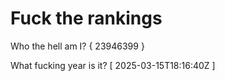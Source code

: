 # Fuck the rankings

Who the hell am I?
{ 23946399 }

What fucking year is it?
[ 2025-03-15T18:16:40Z ]
